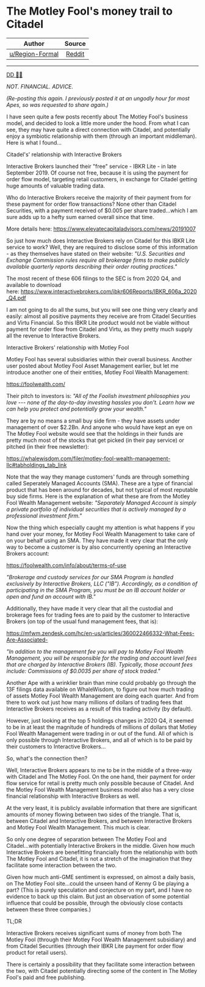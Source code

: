 The Motley Fool's money trail to Citadel
========================================

| Author       | Source       | 
| :-------------: |:-------------:|
|  [u/Region-Formal](https://www.reddit.com/user/Region-Formal/) | [Reddit](https://www.reddit.com/r/Superstonk/comments/msmh9e/the_motley_fools_money_trail_to_citadel/) | 

---

[DD 👨‍🔬](https://www.reddit.com/r/Superstonk/search?q=flair_name%3A%22DD%20%F0%9F%91%A8%E2%80%8D%F0%9F%94%AC%22&restrict_sr=1)

*NOT. FINANCIAL. ADVICE.*

*(Re-posting this again. I previously posted it at an ungodly hour for most Apes, so was requested to share again.)*

I have seen quite a few posts recently about The Motley Fool's business model, and decided to look a little more under the hood. From what I can see, they may have quite a direct connection with Citadel, and potentially enjoy a symbiotic relationship with them (through an important middleman). Here is what I found...

Citadel's' relationship with Interactive Brokers

Interactive Brokers launched their "free" service - IBKR Lite - in late September 2019. Of course not free, because it is using the payment for order flow model, targeting retail customers, in exchange for Citadel getting huge amounts of valuable trading data.

Who do Interactive Brokers receive the majority of their payment from for these payment for order flow transactions? None other than Citadel Securities, with a payment received of $0.005 per share traded...which I am sure adds up to a hefty sum earned overall since that time.

More details here: <https://www.elevatecapitaladvisors.com/news/20191007>

So just how much does Interactive Brokers rely on Citadel for this IBKR Lite service to work? Well, they are required to disclose some of this information - as they themselves have stated on their website: *"U.S. Securities and Exchange Commission rules require all brokerage firms to make publicly available quarterly reports describing their order routing practices."*

The most recent of these 606 filings to the SEC is from 2020 Q4, and available to download here: <https://www.interactivebrokers.com/ibkr606Reports/IBKR_606a_2020_Q4.pdf>

I am not going to do all the sums, but you will see one thing very clearly and easily: almost all positive payments they receive are from Citadel Securities and Virtu Financial. So this IBKR Lite product would not be viable without payment for order flow from Citadel and Virtu, as they pretty much supply all the revenue to Interactive Brokers.

Interactive Brokers' relationship with Motley Fool

Motley Fool has several subsidiaries within their overall business. Another user posted about Motley Fool Asset Management earlier, but let me introduce another one of their entities, Motley Fool Wealth Management:

<https://foolwealth.com/>

Their pitch to investors is: *"All of the Foolish investment philosophies you love --- none of the day-to-day investing hassles you don't. Learn how we can help you protect and potentially grow your wealth."*

They are by no means a small buy side firm - they have assets under management of over $2.2Bn. And anyone who would have kept an eye on The Motley Fool website would see that the holdings in their funds are pretty much most of the stocks that get picked (in their pay service) or pitched (in their free newsletter):

<https://whalewisdom.com/filer/motley-fool-wealth-management-llc#tabholdings_tab_link>

Note that the way they manage customers' funds are through something called Seperately Managed Accounts (SMA). These are a type of financial product that has been around for decades, but not typical of most reputable buy side firms. Here is the explanation of what these are from the Motley Fool Wealth Management website: *"Separately Managed Account is simply a private portfolio of individual securities that is actively managed by a professional investment firm."*

Now the thing which especially caught my attention is what happens if you hand over your money, for Motley Fool Wealth Management to take care of on your behalf using an SMA. They have made it very clear that the only way to become a customer is by also concurrently opening an Interactive Brokers account:

<https://foolwealth.com/info/about/terms-of-use>

*"Brokerage and custody services for our SMA Program is handled exclusively by Interactive Brokers, LLC ("IB"). Accordingly, as a condition of participating in the SMA Program, you must be an IB account holder or open and fund an account with IB."*

Additionally, they have made it very clear that all the custodial and brokerage fees for trading fees are to paid by the customer to Interactive Brokers (on top of the usual fund management fees, that is):

<https://mfwm.zendesk.com/hc/en-us/articles/360022466332-What-Fees-Are-Associated->

*"In addition to the management fee you will pay to Motley Fool Wealth Management, you will be responsible for the trading and account level fees that are charged by Interactive Brokers (IB). Typically, those account fees include: Commissions of $0.0035 per share of stock traded."*

Another Ape with a wrinklier brain than mine could probably go through the 13F filings data available on WhaleWisdom, to figure out how much trading of assets Motley Fool Wealth Management are doing each quarter. And from there to work out just how many millions of dollars of trading fees that Interactive Brokers receives as a result of this trading activity (by default).

However, just looking at the top 5 holdings changes in 2020 Q4, it seemed to be in at least the magnitude of hundreds of millions of dollars that Motley Fool Wealth Management were trading in or out of the fund. All of which is only possible through Interactive Brokers, and all of which is to be paid by their customers to Interactive Brokers...

So, what's the connection then?

Well, Interactive Brokers appears to me to be in the middle of a three-way with Citadel and The Motley Fool. On the one hand, their payment for order flow service for retail is pretty much only possible because of Citadel. And the Motley Fool Wealth Management business model also has a very close financial relationship with Interactive Brokers as well.

At the very least, it is publicly available information that there are significant amounts of money flowing between two sides of the triangle. That is, between Citadel and Interactive Brokers, and between Interactive Brokers and Motley Fool Wealth Management. This much is clear.

So only one degree of separation between The Motley Fool and Citadel...with potentially Interactive Brokers in the middle. Given how much Interactive Brokers are benefitting financially from the relationship with both The Motley Fool and Citadel, it is not a stretch of the imagination that they facilitate some interaction between the two.

Given how much anti-GME sentiment is expressed, on almost a daily basis, on The Motley Fool site...could the unseen hand of Kenny G be playing a part? (This is purely speculation and conjecture on my part, and I have no evidence to back up this claim. But just an observation of some potential influence that could be possible, through the obviously close contacts between these three companies.)

TL;DR

Interactive Brokers receives significant sums of money from both The Motley Fool (through their Motley Fool Wealth Management subsidiary) and from Citadel Securities (through their IBKR Lite payment for order flow product for retail users).

There is certainly a possibility that they facilitate some interaction between the two, with Citadel potentially directing some of the content in The Motley Fool's paid and free publishing.
